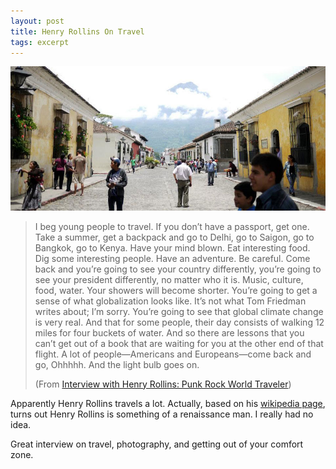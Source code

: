 ```yaml
---
layout: post
title: Henry Rollins On Travel
tags: excerpt
---
```


<div class="photo-block top">
    <img src="/assets/img/2012-07-09_antigua.jpg" title="Antigua, Guatemala"/>
</div>

> I beg young people to travel. If you don’t have a passport, get one. Take a summer, get a backpack and go to Delhi, go to Saigon, go to Bangkok, go to Kenya. Have your mind blown. Eat interesting food. Dig some interesting people. Have an adventure. Be careful. Come back and you’re going to see your country differently, you’re going to see your president differently, no matter who it is. Music, culture, food, water. Your showers will become shorter. You’re going to get a sense of what globalization looks like. It’s not what Tom Friedman writes about; I’m sorry. You’re going to see that global climate change is very real. And that for some people, their day consists of walking 12 miles for four buckets of water. And so there are lessons that you can’t get out of a book that are waiting for you at the other end of that flight. A lot of people—Americans and Europeans—come back and go, Ohhhhh. And the light bulb goes on.
> <p class="quote-source">(From <a title="Interview with Henry Rollins: Punk Rock World Traveler | worldhum.com" href="http://www.worldhum.com/features/travel-interviews/interview-with-henry-rollins-punk-rock-travel-20111101/">Interview with Henry Rollins: Punk Rock World Traveler</a>)</p>

Apparently Henry Rollins travels a lot. Actually, based on his <a target="_blank" title="Wikipedia - Henry Rollins" href="https://en.wikipedia.org/wiki/Henry_Rollins">wikipedia page</a>, turns out Henry Rollins is something of a renaissance man. I really had no idea.

Great interview on travel, photography, and getting out of your comfort zone.